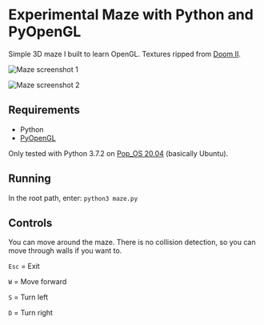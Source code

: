# Experimental Maze with Python and PyOpenGL

Simple 3D maze I built to learn OpenGL. Textures ripped from [Doom II](https://en.wikipedia.org/wiki/Doom_II).

![Maze screenshot 1](http://ruscoe.org/assets/images/misc/github/pyopengl-maze-01.png)

![Maze screenshot 2](http://ruscoe.org/assets/images/misc/github/pyopengl-maze-02.png)

## Requirements

* Python
* [PyOpenGL](http://pyopengl.sourceforge.net/)

Only tested with Python 3.7.2 on [Pop_OS 20.04](https://pop.system76.com/) (basically Ubuntu).

## Running

In the root path, enter: `python3 maze.py`

## Controls

You can move around the maze. There is no collision detection,
so you can move through walls if you want to.

`Esc` = Exit

`W` = Move forward

`S` = Turn left

`D` = Turn right
